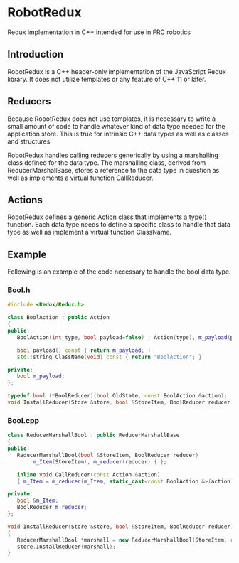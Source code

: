 # RobotRedux

Redux implementation in C++ intended for use in FRC robotics

## Introduction

RobotRedux is a C++ header-only implementation of the JavaScript Redux library.  It does not utilize
templates or any feature of C++ 11 or later.

## Reducers

Because RobotRedux does not use templates, it is necessary to write a small amount of code to handle
whatever kind of data type needed for the application store.  This is true for intrinsic C++ data types
as well as classes and structures.

RobotRedux handles calling reducers generically by using a marshalling class defined for the data type.
The marshalling class, derived from ReducerMarshallBase, stores a reference to the data type in question
as well as implements a virtual function CallReducer.

## Actions

RobotRedux defines a generic Action class that implements a type() function.  Each data type
needs to define a specific class to handle that data type as well as implement a virtual function
ClassName.

## Example

Following is an example of the code necessary to handle the bool data type.

### Bool.h

```C++
#include <Redux/Redux.h>

class BoolAction : public Action
{
public:
   BoolAction(int type, bool payload=false) : Action(type), m_payload(payload) { };

   bool payload() const { return m_payload; }
   std::string ClassName(void) const { return "BoolAction"; }

private:
   bool m_payload;
};

typedef bool (*BoolReducer)(bool OldState, const BoolAction &action);
void InstallReducer(Store &store, bool &StoreItem, BoolReducer reducer);
```

### Bool.cpp

```C++
class ReducerMarshallBool : public ReducerMarshallBase
{
public:
   ReducerMarshallBool(bool &StoreItem, BoolReducer reducer) 
      : m_Item(StoreItem), m_reducer(reducer) { };

   inline void CallReducer(const Action &action)
   { m_Item = m_reducer(m_Item, static_cast<const BoolAction &>(action)); }

private:
   bool &m_Item;
   BoolReducer m_reducer;
};

void InstallReducer(Store &store, bool &StoreItem, BoolReducer reducer)
{
   ReducerMarshallBool *marshall = new ReducerMarshallBool(StoreItem, reducer);
   store.InstallReducer(marshall);
}
```
